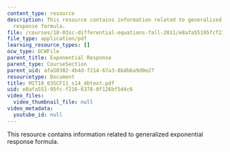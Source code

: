 ```yaml
---
content_type: resource
description: This resource contains information related to generalized exponential
  response formula.
file: /courses/18-03sc-differential-equations-fall-2011/e8afa55195fcf21663780f126bf5d4c6_MIT18_03SCF11_s14_4btext.pdf
file_type: application/pdf
learning_resource_types: []
ocw_type: OCWFile
parent_title: Exponential Response
parent_type: CourseSection
parent_uid: afa50382-4b4d-f214-67a3-8bdb6a9d0e27
resourcetype: Document
title: MIT18_03SCF11_s14_4btext.pdf
uid: e8afa551-95fc-f216-6378-0f126bf5d4c6
video_files:
  video_thumbnail_file: null
video_metadata:
  youtube_id: null
---
```

This resource contains information related to generalized exponential response formula.

